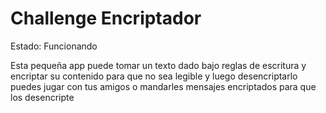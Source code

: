 <h1>Challenge Encriptador</h1>

Estado: Funcionando

Esta pequeña app puede tomar un texto dado bajo reglas de escritura y encriptar su contenido para que no sea legible y luego desencriptarlo
puedes jugar con tus amigos o mandarles mensajes encriptados para que los desencripte
